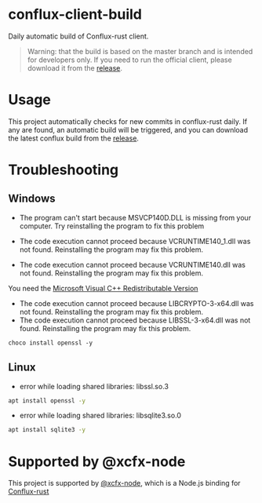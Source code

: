 # conflux-client-build

Daily automatic build of Conflux-rust client.

> Warning: that the build is based on the master branch and is intended for developers only. If you need to run the official client, please download it from the [release](https://github.com/Conflux-Chain/conflux-rust/releases).

# Usage

This project automatically checks for new commits in conflux-rust daily. If any are found, an automatic build will be triggered, and you can download the latest conflux build from the [release](https://github.com/conflux-fans/conflux-client-build/releases).

# Troubleshooting

## Windows

- The program can't start because MSVCP140D.DLL is missing from your computer. Try reinstalling the program to fix this problem
- The code execution cannot proceed because VCRUNTIME140_1.dll was not found. Reinstalling the program may fix this problem.

- The code execution cannot proceed because VCRUNTIME140.dll was not found. Reinstalling the program may fix this problem.

You need the [Microsoft Visual C++ Redistributable Version](https://learn.microsoft.com/en-us/cpp/windows/latest-supported-vc-redist?view=msvc-170)


- The code execution cannot proceed because LIBCRYPTO-3-x64.dll was not found. Reinstalling the program may fix this problem.
- The code execution cannot proceed because LIBSSL-3-x64.dll was not found. Reinstalling the program may fix this problem.

```ps
choco install openssl -y
```

## Linux

- error while loading shared libraries: libssl.so.3

```bash
apt install openssl -y
```

- error while loading shared libraries: libsqlite3.so.0

```bash
apt install sqlite3 -y
```

# Supported by @xcfx-node

This project is supported by [@xcfx-node](https://github.com/iosh/xcfx-node), which is a Node.js binding for [Conflux-rust](https://github.com/Conflux-Chain/conflux-rust)
